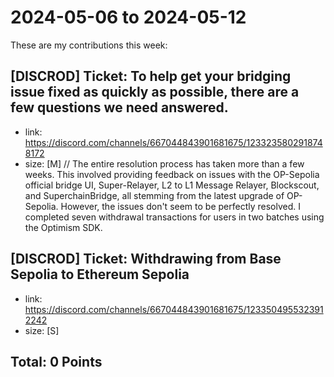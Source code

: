 # 2024-05-06 to 2024-05-12

These are my contributions this week:

## [DISCROD] Ticket:  To help get your bridging issue fixed as quickly as possible, there are a few questions we need answered.

- link: https://discord.com/channels/667044843901681675/1233235802918748172
- size: [M]   // The entire resolution process has taken more than a few weeks. This involved providing feedback on issues with the OP-Sepolia official bridge UI, Super-Relayer, L2 to L1 Message Relayer, Blockscout, and SuperchainBridge, all stemming from the latest upgrade of OP-Sepolia. However, the issues don't seem to be perfectly resolved. I completed seven withdrawal transactions for users in two batches using the Optimism SDK.

## [DISCROD] Ticket: Withdrawing from Base Sepolia to Ethereum Sepolia

- link: https://discord.com/channels/667044843901681675/1233504955323912242
- size: [S]  


## Total: 0 Points